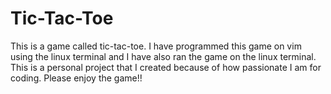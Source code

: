 # Tic-Tac-Toe
This is a game called tic-tac-toe. I have programmed this game on vim using the linux terminal and I have also ran the game on the linux terminal.
This is a personal project that I created because of how passionate I am for coding. Please enjoy the game!!
